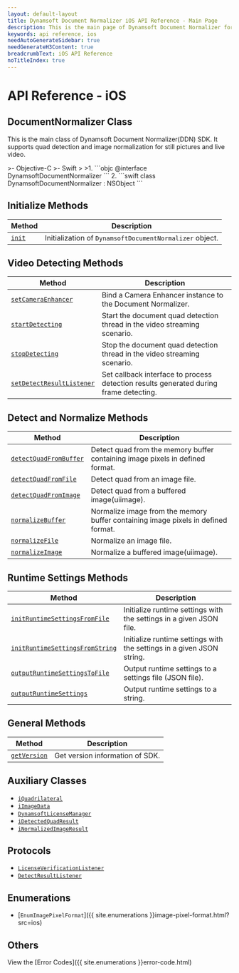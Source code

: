 ```yaml
---
layout: default-layout
title: Dynamsoft Document Normalizer iOS API Reference - Main Page
description: This is the main page of Dynamsoft Document Normalizer for iOS SDK API Reference.
keywords: api reference, ios
needAutoGenerateSidebar: true
needGenerateH3Content: true
breadcrumbText: iOS API Reference
noTitleIndex: true
---
```


# API Reference - iOS

## DocumentNormalizer Class

This is the main class of Dynamsoft Document Normalizer(DDN) SDK. It supports quad detection and image normalization for still pictures and live video.

<div class="sample-code-prefix"></div>
>- Objective-C
>- Swift
>
>1. 
```objc
@interface DynamsoftDocumentNormalizer
```
2. 
```swift
class DynamsoftDocumentNormalizer : NSObject
```

## Initialize Methods

| Method | Description |
| ------ | ----------- |
| [`init`](document-normalizer-init.md#init) | Initialization of `DynamsoftDocumentNormalizer` object.|

## Video Detecting Methods

| Method | Description |
|----------------------|-------------|
| [`setCameraEnhancer`](document-normalizer-video.md#setcameraenhancer) | Bind a Camera Enhancer instance to the Document Normalizer.  |
| [`startDetecting`](document-normalizer-video.md#startdetecting) | Start the document quad detection thread in the video streaming scenario. |
| [`stopDetecting`](document-normalizer-video.md#stopdetecting) | Stop the document quad detection thread in the video streaming scenario. |
| [`setDetectResultListener`](document-normalizer-video.md#setdetectresultlistener) | Set callback interface to process detection results generated during frame detecting. |

## Detect and Normalize Methods

| Method | Description |
|----------------------|-------------|
| [`detectQuadFromBuffer`](document-normalizer-normalizing.md#detectquadfrombuffer) | Detect quad from the memory buffer containing image pixels in defined format. |
| [`detectQuadFromFile`](document-normalizer-normalizing.md#detectquadfromfile) | Detect quad from an image file. |
| [`detectQuadFromImage`](document-normalizer-normalizing.md#detectquadfromimage) | Detect quad from a buffered image(uiimage). |
| [`normalizeBuffer`](document-normalizer-normalizing.md#normalizebuffer) | Normalize image from the memory buffer containing image pixels in defined format. |
| [`normalizeFile`](document-normalizer-normalizing.md#normalizefile) | Normalize an image file. |
| [`normalizeImage`](document-normalizer-normalizing.md#normalizeimage) | Normalize a buffered image(uiimage). |

## Runtime Settings Methods

| Method               | Description |
|----------------------|-------------|
| [`initRuntimeSettingsFromFile`](document-normalizer-settings.md#initruntimesettingsfromfile)  | Initialize runtime settings with the settings in a given JSON file. |
| [`initRuntimeSettingsFromString`](document-normalizer-settings.md#initruntimesettingsfromstring) | Initialize runtime settings with the settings in a given JSON string. |
| [`outputRuntimeSettingsToFile`](document-normalizer-settings.md#outputruntimesettingstofile) | Output runtime settings to a settings file (JSON file). |
| [`outputRuntimeSettings`](document-normalizer-settings.md#outputruntimesettings) | Output runtime settings to a string. |

## General Methods

| Method               | Description |
|----------------------|-------------|
| [`getVersion`](document-normalizer-general.md#getversion) | Get version information of SDK.|

## Auxiliary Classes

- [`iQuadrilateral`](quadrilateral.md)
- [`iImageData`](image-data.md)
- [`DynamsoftLicenseManager`](license-manager.md)
- [`iDetectedQuadResult`](detected-quad-result.md)
- [`iNormalizedImageResult`](normalized-image-result.md)

## Protocols

- [`LicenseVerificationListener`](license-verification-listener.md)
- [`DetectResultListener`](detect-result-listener.md)

## Enumerations

- [`EnumImagePixelFormat`]({{ site.enumerations }}image-pixel-format.html?src=ios)

## Others

View the [Error Codes]({{ site.enumerations }}error-code.html)
